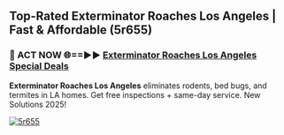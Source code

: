 ## Top-Rated Exterminator Roaches Los Angeles | Fast & Affordable (5r655)

<h3>🐜 ACT NOW 🌐==►► <a href="https://tinyurl.com/2dysvsjj" rel="nofollow">Exterminator Roaches Los Angeles Special Deals</a></h3>

**Exterminator Roaches Los Angeles** eliminates rodents, bed bugs, and termites in LA homes. Get free inspections + same-day service. New Solutions 2025!

[![5r655](https://i.imgur.com/JCYaghj.jpeg)](https://tinyurl.com/2dysvsjj)